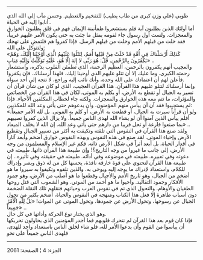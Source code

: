 ------------------------------------------------------------------------

طوبى (على وزن كبرى من طاب يطيب) للتفخيم والتعظيم. وحسن مآب إلى الله الذي
أنابوا إليه في الحياة..  
أما أولئك الذين يطلبون آية فلم يستشعروا طمأنينة الإيمان فهم في قلق
يطلبون الخوارق والمعجزات. ولست أول رسول جاء لقومه بمثل ما جئت به حتى
يكون الأمر عليهم غريباً، فقد خلت من قبلهم الأمم وخلت من قبلهم الرسل. فإذا
كفروا هم فلتمض على نهجك ولتتوكل على الله:  
«كَذلِكَ أَرْسَلْناكَ فِي أُمَّةٍ قَدْ خَلَتْ مِنْ قَبْلِها أُمَمٌ، لِتَتْلُوَا عَلَيْهِمُ الَّذِي أَوْحَيْنا إِلَيْكَ،
وَهُمْ يَكْفُرُونَ بِالرَّحْمنِ. قُلْ: هُوَ رَبِّي لا إِلهَ إِلَّا هُوَ، عَلَيْهِ تَوَكَّلْتُ وَإِلَيْهِ مَتابِ»
..  
والعجيب أنهم يكفرون بالرحمن، العظيم الرحمة، الذي تطمئن القلوب بذكره،
واستشعار رحمته الكبرى. وما عليك إلا أن تتلو عليهم الذي أوحينا إليك،
فلهذا أرسلناك. فإن يكفروا فأعلن لهم أن اعتمادك على الله وحده، وأنك تائب
إليه وراجع، لا تتجه إلى أحد سواه.  
وإنما أرسلناك لتتلو عليهم هذا القرآن. هذا القرآن العجيب، الذي لو كان من
شأن قرآن أن تسير به الجبال أو تقطع به الأرض، أو يكلم به الموتى، لكان في
هذا القرآن من الخصائص والمؤثرات، ما تتم معه هذه الخوارق والمعجزات. ولكنه
جاء لخطاب المكلفين الأحياء. فإذا لم يستجيبوا فقد آن أن ييأس منهم
المؤمنون، وأن يدعوهم حتى يأتي وعد الله للمكذبين:  
«ولو أن قرآناً سيرت به الجبال، أو قطعت به الأرض، أو كلم به الموتى. بل لله
الأمر جميعاً. أفلم ييأس الذين آمنوا أن لو يشاء الله لهدى الناس جميعاً. ولا
يزال الذين كفروا تصيبهم بما صنعوا قارعة أو تحل قريبا من دارهم حتى يأتي
وعد الله. إن الله لا يخلف الميعاد» ..  
ولقد صنع هذا القرآن في النفوس التي تلقته وتكيفت به أكثر من تسيير الجبال
وتقطيع الأرض وإحياء الموتى. لقد صنع في هذه النفوس وبهذه النفوس خوارق
أضخم وأبعد آثاراً في أقدار الحياة، بل أبعد أثراً في شكل الأرض ذاته. فكم
غير الإسلام والمسلمون من وجه الأرض، إلى جانب ما غيروا من وجه التاريخ؟!
وإن طبيعة هذا القرآن ذاتها. طبيعته في دعوته وفي تعبيره. طبيعته في موضوعه
وفي أدائه. طبيعته في حقيقته وفي تأثيره.. إن طبيعة هذا القرآن لتحتوي على
قوة خارقة نافذة، يحسها كل من له ذوق وبصر وإدراك للكلام، واستعداد لإدراك
ما يوجه إليه ويوحي به. والذين تلقوه وتكيفوا به سيروا ما هو أضخم من
الجبال، وهو تاريخ الأمم والأجيال وقطعوا ما هو أصلب من الأرض، وهو جمود
الأفكار وجمود التقاليد. وأحيوا ما هو أخمد من الموتى. وهو الشعوب التي قتل
روحها الطغيان والأوهام. والتحول الذي تم في نفوس العرب وحياتهم فنقلهم تلك
النقلة الضخمة دون أسباب ظاهرة إلا فعل هذا الكتاب ومنهجه في النفوس
والحياة، أضخم بكثير من تحول الجبال عن رسوخها، وتحول الأرض عن جمودها،
وتحول الموتى عن الموات! «بَلْ لِلَّهِ الْأَمْرُ جَمِيعاً» ..  
وهو الذي يختار نوع الحركة وأداتها في كل حال.  
فإذا كان قوم بعد هذا القرآن لم تتحرك قلوبهم فما أجدر المؤمنين الذي
يحاولون تحريكها أن ييأسوا من القوم وأن يدعوا الأمر لله، فلو شاء لخلق
الناس باستعداد واحد للهدى، فلهدى الناس جميعاً على نحو

------------------------------------------------------------------------

الجزء: 4 ¦ الصفحة: 2061
